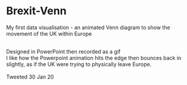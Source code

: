 # Brexit-Venn
My first data visualisation - an animated Venn diagram to show the movement of the UK within Europe <br> <br>

Designed in PowerPoint then recorded as a gif<br>
I like how the Powerpoint animation hits the edge then bounces back in slightly, as if the UK were trying to physically leave Europe.<br><br>
Tweeted 30 Jan 20
